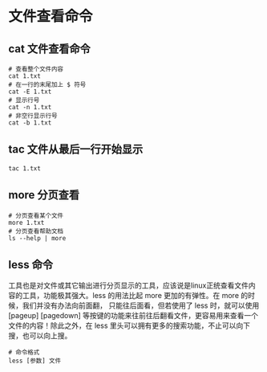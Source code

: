 # 文件查看命令


## cat 文件查看命令
```
# 查看整个文件内容
cat 1.txt
# 在一行的末尾加上 $ 符号
cat -E 1.txt 
# 显示行号
cat -n 1.txt
# 非空行显示行号
cat -b 1.txt
```

## tac 文件从最后一行开始显示
```
tac 1.txt
```

## more 分页查看
```
# 分页查看某个文件
more 1.txt 
# 分页查看帮助文档
ls --help | more 
```

## less  命令
工具也是对文件或其它输出进行分页显示的工具，应该说是linux正统查看文件内容的工具，功能极其强大。less 的用法比起 more 更加的有弹性。在 more 的时候，我们并没有办法向前面翻， 只能往后面看，但若使用了 less 时，就可以使用 [pageup] [pagedown] 等按键的功能来往前往后翻看文件，更容易用来查看一个文件的内容！除此之外，在 less 里头可以拥有更多的搜索功能，不止可以向下搜，也可以向上搜。
```
# 命令格式
less [参数] 文件
```
